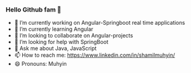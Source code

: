 ### Hello Github fam 👋


- 🔭 I’m currently working on Angular-Springboot real time applications
- 🌱 I’m currently learning Angular 
- 👯 I’m looking to collaborate on Angular-projects
- 🤔 I’m looking for help with SpringBoot
- 💬 Ask me about Java, JavaScript
- 📫 How to reach me: https://www.linkedin.com/in/shamilmuhyin/
- 😄 Pronouns: Muhyin

